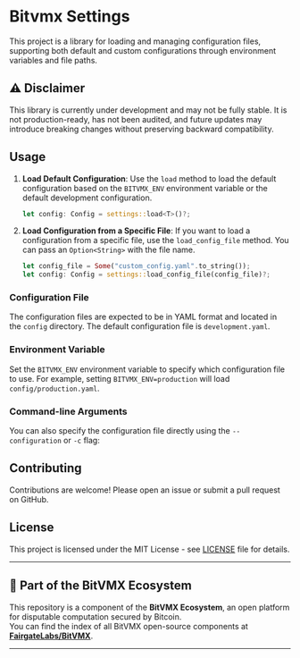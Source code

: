 # Bitvmx Settings


This project is a library for loading and managing configuration files, supporting both default and custom configurations through environment variables and file paths.

## ⚠️ Disclaimer

This library is currently under development and may not be fully stable.
It is not production-ready, has not been audited, and future updates may introduce breaking changes without preserving backward compatibility.

## Usage

1. **Load Default Configuration**:
   Use the `load` method to load the default configuration based on the `BITVMX_ENV` environment variable or the default development configuration.

   ```rust
   let config: Config = settings::load<T>()?;
   ```

2. **Load Configuration from a Specific File**:
   If you want to load a configuration from a specific file, use the `load_config_file` method. You can pass an `Option<String>` with the file name.

   ```rust
   let config_file = Some("custom_config.yaml".to_string());
   let config: Config = settings::load_config_file(config_file)?;
   ```

### Configuration File

The configuration files are expected to be in YAML format and located in the `config` directory. The default configuration file is `development.yaml`.

### Environment Variable

Set the `BITVMX_ENV` environment variable to specify which configuration file to use. For example, setting `BITVMX_ENV=production` will load `config/production.yaml`.

### Command-line Arguments

You can also specify the configuration file directly using the `--configuration` or `-c` flag:

## Contributing
Contributions are welcome! Please open an issue or submit a pull request on GitHub.

## License

This project is licensed under the MIT License - see [LICENSE](LICENSE) file for details.

---

## 🧩 Part of the BitVMX Ecosystem

This repository is a component of the **BitVMX Ecosystem**, an open platform for disputable computation secured by Bitcoin.  
You can find the index of all BitVMX open-source components at [**FairgateLabs/BitVMX**](https://github.com/FairgateLabs/BitVMX).

---
